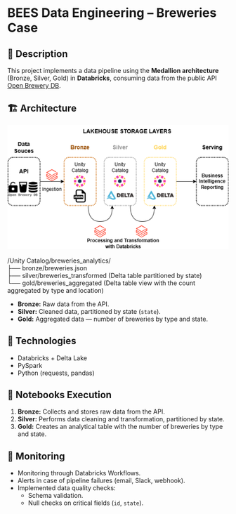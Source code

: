# BEES Data Engineering – Breweries Case

## 📑 Description

This project implements a data pipeline using the **Medallion architecture** (Bronze, Silver, Gold) in **Databricks**, consuming data from the public API [Open Brewery DB](https://www.openbrewerydb.org/).

## 🏗️ Architecture
![Architecture Diagram](medallion_architecture.png)

/Unity Catalog/breweries_analytics/  
├── bronze/breweries.json  
├── silver/breweries_transformed (Delta table partitioned by state)  
└── gold/breweries_aggregated (Delta table view with the count aggregated by type and location)

- **Bronze:** Raw data from the API.
- **Silver:** Cleaned data, partitioned by state (`state`).
- **Gold:** Aggregated data — number of breweries by type and state.

## 🔧 Technologies

- Databricks + Delta Lake  
- PySpark  
- Python (requests, pandas)   

## 🚀 Notebooks Execution

1. **Bronze:** Collects and stores raw data from the API.  
2. **Silver:** Performs data cleaning and transformation, partitioned by state.  
3. **Gold:** Creates an analytical table with the number of breweries by type and state.  

## 🔔 Monitoring

- Monitoring through Databricks Workflows.  
- Alerts in case of pipeline failures (email, Slack, webhook).  
- Implemented data quality checks:  
  - Schema validation.  
  - Null checks on critical fields (`id`, `state`).  
